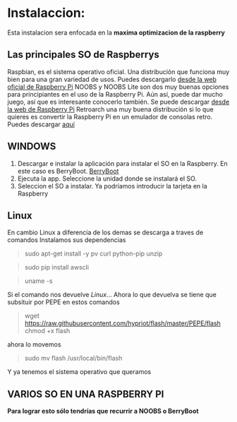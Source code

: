 # Instalaccion:
Esta instalacion sera enfocada en la **maxima optimizacion de la raspberry**

## Las principales SO de Raspberrys
Raspbian, es el sistema operativo oficial. Una distribución que funciona muy bien para una gran variedad de usos. Puedes descargarlo [desde la web oficial de Raspberry Pi](https://www.raspberrypi.com/software/)
NOOBS y NOOBS Lite son dos muy buenas opciones para principiantes en el uso de la Raspberry Pi. Aún así, puede dar mucho juego, así que es interesante conocerlo también. Se puede descargar [desde la web de Raspberry Pi](https://www.raspberrypi.com/software/)
Retroarch una muy buena distribución si lo que quieres es convertir la Raspberry Pi en un emulador de consolas retro. Puedes descargar [aquí](http://www.lakka.tv/get/)

## WINDOWS 
1. Descargar e instalar la aplicación para instalar el SO en la Raspberry. En este caso es BerryBoot. [BerryBoot](https://www.berryterminal.com/doku.php/berryboot)
2. Ejecuta la app. Seleccione la unidad donde se instalará el SO.
3. Seleccion el SO a instalar.
Ya podríamos introducir la tarjeta en la Raspberry

## Linux

En cambio Linux a diferencia de los demas se descarga a traves de comandos
Instalamos sus dependencias
> sudo apt-get install -y pv curl python-pip unzip

> sudo pip install awscli

> uname -s

 Si el comando nos devuelve _Linux_...
 Ahora lo que devuelva se tiene que subsituir por PEPE en estos comandos
 
> wget https://raw.githubusercontent.com/hypriot/flash/master/PEPE/flash
chmod +x flash

ahora lo movemos

> sudo mv flash /usr/local/bin/flash

Y ya tenemos el sistema operativo que queramos

## VARIOS SO EN UNA RASPBERRY PI
**Para lograr esto sólo tendrías que recurrir a NOOBS o BerryBoot**
